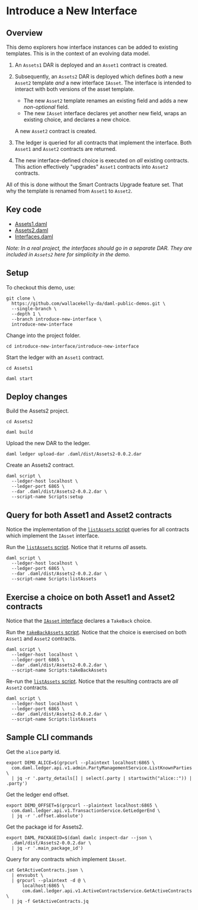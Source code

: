 # Introduce a New Interface

## Overview

This demo explorers how interface instances can be added to existing templates.
This is in the context of an evolving data model.

1. An `Assets1` DAR is deployed and an `Asset1` contract is created.
2. Subsequently, an `Assets2` DAR is deployed which defines _both_ a new `Asset2` template
   _and_ a new interface `IAsset`. The interface is intended to interact
   with both versions of the asset template.

   * The new `Asset2` template renames an existing field and adds a new _non-optional_ field.
   * The new `IAsset` interface declares yet another new field, wraps an existing choice, and declares a new choice.

   A new `Asset2` contract is created.
3. The ledger is queried for all contracts that implement the interface.
   Both `Asset1` and `Asset2` contracts are returned.
4. The new interface-defined choice is executed on _all_ existing
   contracts. This action effectively "upgrades" `Asset1` contracts
   into `Asset2` contracts.

All of this is done without the Smart Contracts Upgrade feature set.
That why the template is renamed from `Asset1` to `Asset2`.

## Key code

* [Assets1.daml](./Assets1/daml/Assets1.daml)
* [Assets2.daml](./Assets2/daml/Assets2.daml)
* [Interfaces.daml](./Assets2/daml/Interfaces.daml)

_Note: In a real project, the interfaces should go in
a separate DAR. They are included in `Assets2` here
for simplicity in the demo._

## Setup

To checkout this demo, use:

```
git clone \
  https://github.com/wallacekelly-da/daml-public-demos.git \
  --single-branch \
  --depth 1 \
  --branch introduce-new-interface \
  introduce-new-interface
```

Change into the project folder.

```
cd introduce-new-interface/introduce-new-interface
```

Start the ledger with an `Asset1` contract.

```
cd Assets1

daml start
```

## Deploy changes

Build the Assets2 project.

```
cd Assets2

daml build
```

Upload the new DAR to the ledger.

```
daml ledger upload-dar .daml/dist/Assets2-0.0.2.dar
```

Create an Assets2 contract.

```
daml script \
  --ledger-host localhost \
  --ledger-port 6865 \
  --dar .daml/dist/Assets2-0.0.2.dar \
  --script-name Scripts:setup
```

## Query for both Asset1 and Asset2 contracts

Notice the implementation of the [`listAssets` script](./Assets2/daml/Scripts.daml)
queries for all contracts which implement the `IAsset` interface.

Run the [`listAssets` script](./Assets2/daml/Scripts.daml).
Notice that it returns _all_ assets. 

```
daml script \
  --ledger-host localhost \
  --ledger-port 6865 \
  --dar .daml/dist/Assets2-0.0.2.dar \
  --script-name Scripts:listAssets
```

## Exercise a choice on both Asset1 and Asset2 contracts

Notice that the [`IAsset` interface](./Assets2/daml/Interfaces.daml)
declares a `TakeBack` choice.

Run the [`takeBackAssets` script](./Assets2/daml/Scripts.daml).
Notice that the choice is exercised on both `Asset1` and `Asset2` contracts.

```
daml script \
  --ledger-host localhost \
  --ledger-port 6865 \
  --dar .daml/dist/Assets2-0.0.2.dar \
  --script-name Scripts:takeBackAssets
```

Re-run the [`listAssets` script](./Assets2/daml/Scripts.daml).
Notice that the resulting contracts are _all_ `Asset2` contracts.

```
daml script \
  --ledger-host localhost \
  --ledger-port 6865 \
  --dar .daml/dist/Assets2-0.0.2.dar \
  --script-name Scripts:listAssets
```

## Sample CLI commands

Get the `alice` party id.

```
export DEMO_ALICE=$(grpcurl --plaintext localhost:6865 \
  com.daml.ledger.api.v1.admin.PartyManagementService.ListKnownParties \
  | jq -r '.party_details[] | select(.party | startswith("alice::")) | .party')
```

Get the ledger end offset.

```
export DEMO_OFFSET=$(grpcurl --plaintext localhost:6865 \
  com.daml.ledger.api.v1.TransactionService.GetLedgerEnd \
  | jq -r '.offset.absolute')
```

Get the package id for Assets2.

```
export DAML_PACKAGEID=$(daml damlc inspect-dar --json \
  .daml/dist/Assets2-0.0.2.dar \
  | jq -r '.main_package_id')
```

Query for any contracts which implement `IAsset`.

```
cat GetActiveContracts.json \
  | envsubst \
  | grpcurl --plaintext -d @ \
      localhost:6865 \
      com.daml.ledger.api.v1.ActiveContractsService.GetActiveContracts \
  | jq -f GetActiveContracts.jq
```
